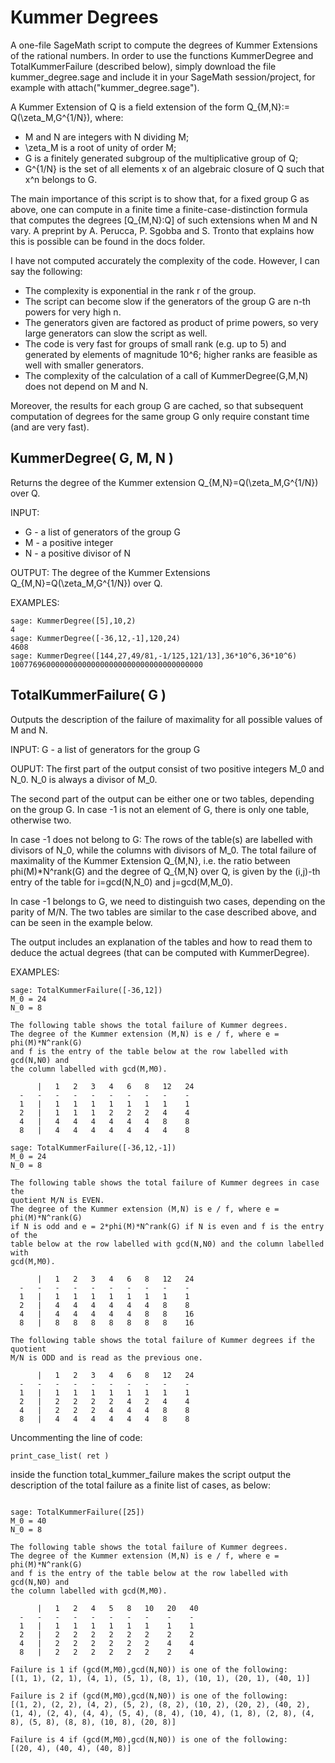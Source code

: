 # Kummer Degrees
A one-file SageMath script to compute the degrees of Kummer Extensions of
the rational numbers. In order to use the functions KummerDegree and
TotalKummerFailure (described below), simply download the file
kummer_degree.sage and include it in your SageMath session/project,
for example with attach("kummer_degree.sage").

A Kummer Extension of Q is a field extension of the form Q_{M,N}:=
Q(\zeta_M,G^{1/N}), where:
* M and N are integers with N dividing M;
* \zeta_M is a root of unity of order M;
* G is a finitely generated subgroup of the multiplicative group of Q;
* G^{1/N} is the set of all elements x of an algebraic closure of Q such that
x^n belongs to G.

The main importance of this script is to show that, for a fixed group G as
above, one can compute in a finite time a finite-case-distinction formula
that computes the degrees [Q_{M,N}:Q] of such extensions when M and N vary.
A preprint by A. Perucca, P. Sgobba and S. Tronto that explains how this is
possible can be found in the docs folder.

I have not computed accurately the complexity of the code. However, I can
say the following:
* The complexity is exponential in the rank r of the group.
* The script can become slow if the generators of the group G are n-th powers
for very high n.
* The generators given are factored as product of prime powers, so very large
generators can slow the script as well.
* The code is very fast for groups of small rank (e.g. up to 5) and generated
by elements of magnitude 10^6; higher ranks are feasible as well with smaller
generators.
* The complexity of the calculation of a call of KummerDegree(G,M,N) does not
depend on M and N.

Moreover, the results for each group G are cached, so that subsequent
computation of degrees for the same group G only require constant time
(and are very fast).


## KummerDegree( G, M, N )

Returns the degree of the Kummer extension Q_{M,N}=Q(\zeta_M,G^{1/N}) over Q.

INPUT:
* G - a list of generators of the group G
* M - a positive integer
* N - a positive divisor of N

OUTPUT:
The degree of the Kummer Extensions Q_{M,N}=Q(\zeta_M,G^{1/N}) over Q.

EXAMPLES:
```
sage: KummerDegree([5],10,2)
4
sage: KummerDegree([-36,12,-1],120,24)
4608
sage: KummerDegree([144,27,49/81,-1/125,121/13],36*10^6,36*10^6)
1007769600000000000000000000000000000000000
```

## TotalKummerFailure( G )

Outputs the description of the failure of maximality for all possible values
of M and N.

INPUT:
G - a list of generators for the group G

OUPUT:
The first part of the output consist of two positive integers M_0 and N_0.
N_0 is always a divisor of M_0.

The second part of the output can be either one or two tables, depending on
the group G. In case -1 is not an element of G, there is only one table,
otherwise two.

In case -1 does not belong to G:
The rows of the table(s) are labelled with divisors of N_0, while the columns
with divisors of M_0. The total failure of maximality of the Kummer Extension
Q_{M,N}, i.e. the ratio between phi(M)*N^rank(G) and the degree of Q_{M,N}
over Q, is given by the (i,j)-th entry of the table for i=gcd(N,N_0) and
j=gcd(M,M_0).

In case -1 belongs to G, we need to distinguish two cases, depending on the
parity of M/N. The two tables are similar to the case described
above, and can be seen in the example below.

The output includes an explanation of the tables and how to read them to
deduce the actual degrees (that can be computed with KummerDegree).

EXAMPLES:

```
sage: TotalKummerFailure([-36,12])
M_0 = 24
N_0 = 8

The following table shows the total failure of Kummer degrees.
The degree of the Kummer extension (M,N) is e / f, where e = phi(M)*N^rank(G)
and f is the entry of the table below at the row labelled with gcd(N,N0) and
the column labelled with gcd(M,M0).

      |   1   2   3   4   6   8   12   24
  -   -   -   -   -   -   -   -   -    -
  1   |   1   1   1   1   1   1   1    1
  2   |   1   1   1   2   2   2   4    4
  4   |   4   4   4   4   4   4   8    8
  8   |   4   4   4   4   4   4   4    8

```

```
sage: TotalKummerFailure([-36,12,-1])
M_0 = 24
N_0 = 8

The following table shows the total failure of Kummer degrees in case the
quotient M/N is EVEN.
The degree of the Kummer extension (M,N) is e / f, where e = phi(M)*N^rank(G)
if N is odd and e = 2*phi(M)*N^rank(G) if N is even and f is the entry of the
table below at the row labelled with gcd(N,N0) and the column labelled with
gcd(M,M0).

      |   1   2   3   4   6   8   12   24
  -   -   -   -   -   -   -   -   -    -
  1   |   1   1   1   1   1   1   1    1
  2   |   4   4   4   4   4   4   8    8
  4   |   4   4   4   4   4   8   8    16
  8   |   8   8   8   8   8   8   8    16

The following table shows the total failure of Kummer degrees if the quotient
M/N is ODD and is read as the previous one.

      |   1   2   3   4   6   8   12   24
  -   -   -   -   -   -   -   -   -    -
  1   |   1   1   1   1   1   1   1    1
  2   |   2   2   2   2   4   2   4    4
  4   |   2   2   2   4   4   4   8    8
  8   |   4   4   4   4   4   4   8    8

```

Uncommenting the line of code:
```
print_case_list( ret )
```
inside the function total_kummer_failure makes the script output the
description of the total failure as a finite list of cases, as below:

```

sage: TotalKummerFailure([25])
M_0 = 40
N_0 = 8

The following table shows the total failure of Kummer degrees.
The degree of the Kummer extension (M,N) is e / f, where e = phi(M)*N^rank(G)
and f is the entry of the table below at the row labelled with gcd(N,N0) and
the column labelled with gcd(M,M0).

      |   1   2   4   5   8   10   20   40
  -   -   -   -   -   -   -   -    -    -
  1   |   1   1   1   1   1   1    1    1
  2   |   2   2   2   2   2   2    2    2
  4   |   2   2   2   2   2   2    4    4
  8   |   2   2   2   2   2   2    2    4

Failure is 1 if (gcd(M,M0),gcd(N,N0)) is one of the following:
[(1, 1), (2, 1), (4, 1), (5, 1), (8, 1), (10, 1), (20, 1), (40, 1)]

Failure is 2 if (gcd(M,M0),gcd(N,N0)) is one of the following:
[(1, 2), (2, 2), (4, 2), (5, 2), (8, 2), (10, 2), (20, 2), (40, 2), (1, 4), (2, 4), (4, 4), (5, 4), (8, 4), (10, 4), (1, 8), (2, 8), (4, 8), (5, 8), (8, 8), (10, 8), (20, 8)]

Failure is 4 if (gcd(M,M0),gcd(N,N0)) is one of the following:
[(20, 4), (40, 4), (40, 8)]
```
